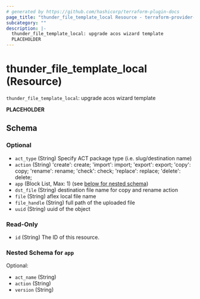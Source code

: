 ```yaml
---
# generated by https://github.com/hashicorp/terraform-plugin-docs
page_title: "thunder_file_template_local Resource - terraform-provider-thunder"
subcategory: ""
description: |-
  thunder_file_template_local: upgrade acos wizard template
  PLACEHOLDER
---
```


# thunder_file_template_local (Resource)

`thunder_file_template_local`: upgrade acos wizard template

__PLACEHOLDER__



<!-- schema generated by tfplugindocs -->
## Schema

### Optional

- `act_type` (String) Specify ACT package type (i.e. slug/destination name)
- `action` (String) 'create': create; 'import': import; 'export': export; 'copy': copy; 'rename': rename; 'check': check; 'replace': replace; 'delete': delete;
- `app` (Block List, Max: 1) (see [below for nested schema](#nestedblock--app))
- `dst_file` (String) destination file name for copy and rename action
- `file` (String) aflex local file name
- `file_handle` (String) full path of the uploaded file
- `uuid` (String) uuid of the object

### Read-Only

- `id` (String) The ID of this resource.

<a id="nestedblock--app"></a>
### Nested Schema for `app`

Optional:

- `act_name` (String)
- `action` (String)
- `version` (String)


